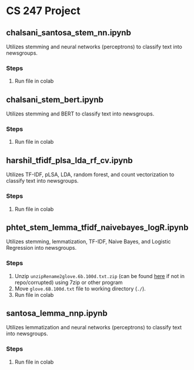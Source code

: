 # CS 247 Project

## chalsani_santosa_stem_nn.ipynb

Utilizes stemming and neural networks (perceptrons) to classify text into newsgroups.

### Steps

1. Run file in colab

## chalsani_stem_bert.ipynb

Utilizes stemming and BERT to classify text into newsgroups.

### Steps

1. Run file in colab

## harshil_tfidf_plsa_lda_rf_cv.ipynb

Utilizes TF-IDF, pLSA, LDA, random forest, and count vectorization to classify text into newsgroups.

### Steps

1. Run file in colab

## phtet_stem_lemma_tfidf_naivebayes_logR.ipynb

Utilizes stemming, lemmatization, TF-IDF, Naive Bayes, and Logistic Regression into newsgroups.

### Steps

1. Unzip `unzipRename2glove.6b.100d.txt.zip` (can be found [here](https://www.kaggle.com/datasets/danielwillgeorge/glove6b100dtxt) if not in repo/corrupted) using 7zip or other program
2. Move `glove.6B.100d.txt` file to working directory (`./`).
3. Run file in colab

## santosa_lemma_nnp.ipynb

Utilizes lemmatization and neural networks (perceptrons) to classify text into newsgroups.

### Steps

1. Run file in colab
